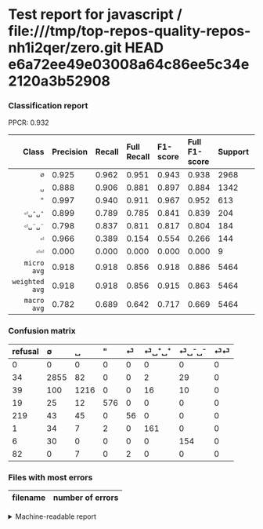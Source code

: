 # Test report for javascript / file:///tmp/top-repos-quality-repos-nh1i2qer/zero.git HEAD e6a72ee49e03008a64c86ee5c34e2120a3b52908

### Classification report

PPCR: 0.932

| Class | Precision | Recall | Full Recall | F1-score | Full F1-score | Support | Full Support | PPCR |
|------:|:----------|:-------|:------------|:---------|:---------|:--------|:-------------|:-----|
| `∅` | 0.925| 0.962| 0.951| 0.943| 0.938| 2968| 3002| 0.989 |
| `␣` | 0.888| 0.906| 0.881| 0.897| 0.884| 1342| 1381| 0.972 |
| `"` | 0.997| 0.940| 0.911| 0.967| 0.952| 613| 632| 0.970 |
| `⏎␣⁺␣⁺` | 0.899| 0.789| 0.785| 0.841| 0.839| 204| 205| 0.995 |
| `⏎␣⁻␣⁻` | 0.798| 0.837| 0.811| 0.817| 0.804| 184| 190| 0.968 |
| `⏎` | 0.966| 0.389| 0.154| 0.554| 0.266| 144| 363| 0.397 |
| `⏎⏎` | 0.000| 0.000| 0.000| 0.000| 0.000| 9| 91| 0.099 |
| `micro avg` | 0.918| 0.918| 0.856| 0.918| 0.886| 5464| 5864| 0.932 |
| `weighted avg` | 0.918| 0.918| 0.856| 0.915| 0.863| 5464| 5864| 0.932 |
| `macro avg` | 0.782| 0.689| 0.642| 0.717| 0.669| 5464| 5864| 0.932 |

### Confusion matrix

|refusal|  ∅| ␣| "| ⏎| ⏎␣⁺␣⁺| ⏎␣⁻␣⁻| ⏎⏎| 
|:---|:---|:---|:---|:---|:---|:---|:---|
|0 |0 |0 |0 |0 |0 |0 |0 |
|34 |2855 |82 |0 |0 |2 |29 |0 |
|39 |100 |1216 |0 |0 |16 |10 |0 |
|19 |25 |12 |576 |0 |0 |0 |0 |
|219 |43 |45 |0 |56 |0 |0 |0 |
|1 |34 |7 |2 |0 |161 |0 |0 |
|6 |30 |0 |0 |0 |0 |154 |0 |
|82 |0 |7 |0 |2 |0 |0 |0 |

### Files with most errors

| filename | number of errors|
|:----:|:-----|

<details>
    <summary>Machine-readable report</summary>
```json
{
  "cl_report": {"\"": {"f1-score": 0.9672544080604535, "precision": 0.9965397923875432, "recall": 0.9396411092985318, "support": 613}, "macro avg": {"f1-score": 0.7170750418844046, "precision": 0.7817873650798469, "recall": 0.6889628161543145, "support": 5464}, "micro avg": {"f1-score": 0.9183748169838947, "precision": 0.9183748169838946, "recall": 0.9183748169838946, "support": 5464}, "weighted avg": {"f1-score": 0.9146011704328647, "precision": 0.9182245431119385, "recall": 0.9183748169838946, "support": 5464}, "\u2205": {"f1-score": 0.9430222956234517, "precision": 0.9248461289277616, "recall": 0.9619272237196765, "support": 2968}, "\u23ce": {"f1-score": 0.5544554455445544, "precision": 0.9655172413793104, "recall": 0.3888888888888889, "support": 144}, "\u23ce\u23ce": {"f1-score": 0.0, "precision": 0.0, "recall": 0.0, "support": 9}, "\u23ce\u2423\u207a\u2423\u207a": {"f1-score": 0.8407310704960835, "precision": 0.8994413407821229, "recall": 0.7892156862745098, "support": 204}, "\u23ce\u2423\u207b\u2423\u207b": {"f1-score": 0.8169761273209548, "precision": 0.7979274611398963, "recall": 0.8369565217391305, "support": 184}, "\u2423": {"f1-score": 0.8970859461453338, "precision": 0.8882395909422937, "recall": 0.9061102831594635, "support": 1342}},
  "cl_report_full": {"\"": {"f1-score": 0.9520661157024793, "precision": 0.9965397923875432, "recall": 0.9113924050632911, "support": 632}, "macro avg": {"f1-score": 0.6689912612660417, "precision": 0.7817873650798469, "recall": 0.6418726504569797, "support": 5864}, "micro avg": {"f1-score": 0.8859463276836157, "precision": 0.9183748169838946, "recall": 0.8557298772169167, "support": 5864}, "weighted avg": {"f1-score": 0.8627936830853088, "precision": 0.9071170794711767, "recall": 0.8557298772169167, "support": 5864}, "\u2205": {"f1-score": 0.9377566102808345, "precision": 0.9248461289277616, "recall": 0.9510326449033978, "support": 3002}, "\u23ce": {"f1-score": 0.2660332541567696, "precision": 0.9655172413793104, "recall": 0.15426997245179064, "support": 363}, "\u23ce\u23ce": {"f1-score": 0.0, "precision": 0.0, "recall": 0.0, "support": 91}, "\u23ce\u2423\u207a\u2423\u207a": {"f1-score": 0.8385416666666666, "precision": 0.8994413407821229, "recall": 0.7853658536585366, "support": 205}, "\u23ce\u2423\u207b\u2423\u207b": {"f1-score": 0.8041775456919059, "precision": 0.7979274611398963, "recall": 0.8105263157894737, "support": 190}, "\u2423": {"f1-score": 0.8843636363636364, "precision": 0.8882395909422937, "recall": 0.8805213613323678, "support": 1381}},
  "ppcr": 0.931787175989086
}
```
</details>
